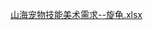 [山海宠物技能美术需求--旋龟.xlsx](https://snh48group.yuque.com/attachments/yuque/0/2024/xlsx/43733777/1720496459497-3848ab1e-cb04-4150-a5dc-133faccfd18a.xlsx)





